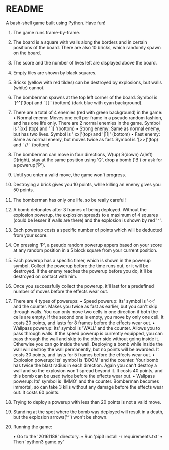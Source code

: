 # README

A bash-shell game built using Python. Have fun!

1. The game runs frame-by-frame.

2. The board is a square with walls along the borders and in certain positions of the board. There are also 10 bricks, which randomly spawn on the board.

3. The score and the number of lives left are displayed above the board.

4. Empty tiles are shown by black squares.

5. Bricks (yellow with red tildes) can be destroyed by explosions, but walls (white) cannot.

6. The bomberman spawns at the top left corner of the board. Symbol is '[^^]'(top) and ' ][ ' (bottom) (dark blue with cyan background).
 
7. There are a total of 4 enemies (red with green background) in the game:
	• Normal enemy: Moves one cell per frame in a pseudo random fashion, and has one life only. There are 2 normal enemies in the game. Symbol is '[xx]'(top) and ' ][ '(bottom)
	• Strong enemy: Same as normal enemy, but has two lives. Symbol is '|xx|'(top) and '|][|' (bottom)
	• Fast enemy: Same as normal enemy, but moves twice as fast. Symbol is '[>>]'(top) and ' // ' (bottom)

8. The bomberman can move in four directions, W(up) S(down) A(left) D(right), stay at the same position using 'Q', drop a bomb ('B') or ask for a powerup('P').

9. Until you enter a valid move, the game won't progress.

10. Destroying a brick gives you 10 points, while killing an enemy gives you 50 points.

11. The bomberman has only one life, so be really careful!

12. A bomb detonates after 3 frames of being deployed. Without the explosion powerup, the explosion spreads to a maximum of 4 squares (could be lesser if 	  walls are there) and the explosion is shown by red '^'.

13. Each powerup costs a specific number of points which will be deducted from your score.

14. On pressing 'P', a pseudo random powerup appers based on your score at any random position in a 5 block square from your current position.

15. Each powerup has a specific timer, which is shown in the powerup symbol. Collect the powerup before the time runs out, or it will be destroyed. If the
   enemy reaches the powerup before you do, it'll be destroyed on contact with him.

16. Once you successfully collect the powerup, it'll last for a predefined number of moves before the effects wear out.

17. There are 4 types of powerups:
	• Speed powerup: Its' symbol is '<<' and the counter. Makes you twice as fast as earlier, but you can't skip through walls. You can only move two cells in one direction if both the cells 	are empty. If the second one is empty, you move by only one cell. It costs 20 points, and lasts for 8 frames before the effects wear out.
	• Wallpass powerup: Its' symbol is 'WALL' and the counter. Allows you to pass through walls. If the speed powerup is currently equipped, you can pass through the wall and skip to the other side without going inside it. Otherwise you can go inside the wall. Deploying a bomb while inside the wall will destroy the wall permanently, but no points will be awarded. It costs 30 points, and lasts for 5 frames before the effects wear out.
	• Explosion powerup: Its' symbol is 'BOOM' and the counter. Your bomb has twice the blast radius in each direction. Again you can't destroy a wall and so the explosion won't spread beyond it. It costs 40 points, and this bomb can be used twice before the effects wear out. 
	• Wallpass powerup: Its' symbol is 'IMMO' and the counter. Bomberman becomes immortal, so can take 3 kills without any damage before the effects wear out. It costs 60 points.

18. Trying to deploy a powerup with less than 20 points is not a valid move.	

19. Standing at the spot where the bomb was deployed will result in a death, but the explosion arrows('^') won't be shown.

20. Running the game:

	• Go to the '20161188' directory.
	• Run 'pip3 install -r requirements.txt'
	• Then 'python3 game.py'
